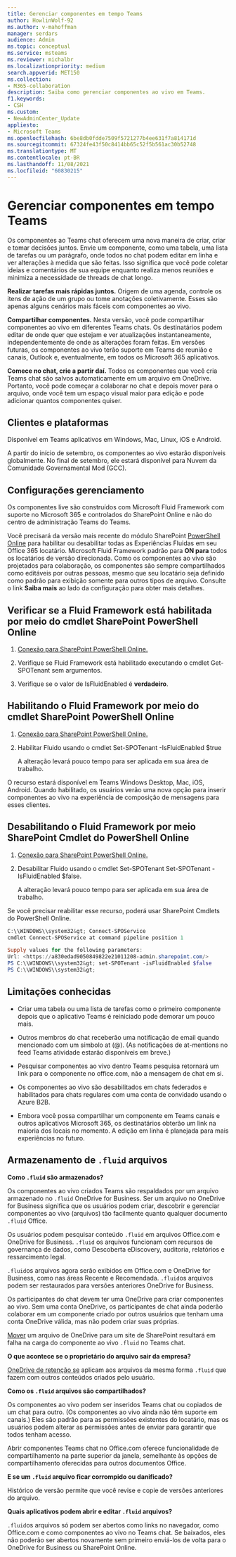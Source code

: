 ```yaml
---
title: Gerenciar componentes em tempo Teams
author: HowlinWolf-92
ms.author: v-mahoffman
manager: serdars
audience: Admin
ms.topic: conceptual
ms.service: msteams
ms.reviewer: michalbr
ms.localizationpriority: medium
search.appverid: MET150
ms.collection:
- M365-collaboration
description: Saiba como gerenciar componentes ao vivo em Teams.
f1.keywords:
- CSH
ms.custom:
- NewAdminCenter_Update
appliesto:
- Microsoft Teams
ms.openlocfilehash: 6be8db0fdde7509f5721277b4ee631f7a814171d
ms.sourcegitcommit: 67324fe43f50c8414bb65c52f5b561ac30b52748
ms.translationtype: MT
ms.contentlocale: pt-BR
ms.lasthandoff: 11/08/2021
ms.locfileid: "60830215"
---
```

# <a name="manage-live-components-in-teams"></a>Gerenciar componentes em tempo Teams

Os componentes ao Teams chat oferecem uma nova maneira de criar, criar e tomar decisões juntos. Envie um componente, como uma tabela, uma lista de tarefas ou um parágrafo, onde todos no chat podem editar em linha e ver alterações à medida que são feitas. Isso significa que você pode coletar ideias e comentários de sua equipe enquanto realiza menos reuniões e minimiza a necessidade de threads de chat longo.

**Realizar tarefas mais rápidas juntos.** Origem de uma agenda, controle os itens de ação de um grupo ou tome anotações coletivamente. Esses são apenas alguns cenários mais fáceis com componentes ao vivo.

**Compartilhar componentes.** Nesta versão, você pode compartilhar componentes ao vivo em diferentes Teams chats. Os destinatários podem editar de onde quer que estejam e ver atualizações instantaneamente, independentemente de onde as alterações foram feitas. Em versões futuras, os componentes ao vivo terão suporte em Teams de reunião e canais, Outlook e, eventualmente, em todos os Microsoft 365 aplicativos.

**Comece no chat, crie a partir daí.** Todos os componentes que você cria Teams chat são salvos automaticamente em um arquivo em OneDrive. Portanto, você pode começar a colaborar no chat e depois mover para o arquivo, onde você tem um espaço visual maior para edição e pode adicionar quantos componentes quiser.

## <a name="clients-and-platforms"></a>Clientes e plataformas

Disponível em Teams aplicativos em Windows, Mac, Linux, iOS e Android.

A partir do início de setembro, os componentes ao vivo estarão disponíveis globalmente. No final de setembro, ele estará disponível para Nuvem da Comunidade Governamental Mod (GCC).

## <a name="settings-management"></a>Configurações gerenciamento

Os componentes live são construídos com Microsoft Fluid Framework com suporte no Microsoft 365 e controlados do SharePoint Online e não do centro de administração Teams do Teams.

Você precisará da versão mais recente do módulo SharePoint [PowerShell Online](/office365/enterprise/powershell/manage-sharepoint-online-with-office-365-powershell) para habilitar ou desabilitar todas as Experiências Fluidas em seu Office 365 locatário. Microsoft Fluid Framework padrão para **ON para** todos os locatários de versão direcionada. Como os componentes ao vivo são projetados para colaboração, os componentes são sempre compartilhados como editáveis por outras pessoas, mesmo que seu locatário seja definido como padrão para exibição somente para outros tipos de arquivo. Consulte o link **Saiba mais** ao lado da configuração para obter mais detalhes.

## <a name="checking-if-the-fluid-framework-is-enabled-through-the-sharepoint-online-powershell-cmdlet"></a>Verificar se a Fluid Framework está habilitada por meio do cmdlet SharePoint PowerShell Online

1. [Conexão para SharePoint PowerShell Online.](/powershell/sharepoint/sharepoint-online/connect-sharepoint-online?view=sharepoint-ps#to-connect-with-a-user-name-and-password) 

2. Verifique se Fluid Framework está habilitado executando o cmdlet Get-SPOTenant sem argumentos.

3. Verifique se o valor de IsFluidEnabled é **verdadeiro**.

## <a name="enabling-the-fluid-framework-through-the-sharepoint-online-powershell-cmdlet"></a>Habilitando o Fluid Framework por meio do cmdlet SharePoint PowerShell Online 

1. [Conexão para SharePoint PowerShell Online.](/powershell/sharepoint/sharepoint-online/connect-sharepoint-online?view=sharepoint-ps#to-connect-with-a-user-name-and-password) 

2. Habilitar Fluido usando o cmdlet Set-SPOTenant -IsFluidEnabled $true 
   
   A alteração levará pouco tempo para ser aplicada em sua área de trabalho. 

O recurso estará disponível em Teams Windows Desktop, Mac, iOS, Android. Quando habilitado, os usuários verão uma nova opção para inserir componentes ao vivo na experiência de composição de mensagens para esses clientes.

## <a name="disabling-fluid-framework-through-sharepoint-online-powershell-cmdlet"></a>Desabilitando o Fluid Framework por meio SharePoint Cmdlet do PowerShell Online

1. [Conexão para SharePoint PowerShell Online.](/powershell/sharepoint/sharepoint-online/connect-sharepoint-online?view=sharepoint-ps)

2. Desabilitar Fluido usando o cmdlet Set-SPOTenant Set-SPOTenant -IsFluidEnabled $false. 

   A alteração levará pouco tempo para ser aplicada em sua área de trabalho. 

Se você precisar reabilitar esse recurso, poderá usar SharePoint Cmdlets do PowerShell Online.

```powershell
C:\\WINDOWS\\system32&gt; Connect-SPOService
cmdlet Connect-SPOService at command pipeline position 1

Supply values for the following parameters:
Url: <https://a830edad9050849822e21011208-admin.sharepoint.com/>
PS C:\\WINDOWS\\system32&gt; set-SPOTenant -isFluidEnabled $false
PS C:\\WINDOWS\\system32&gt;
```

## <a name="known-limitations"></a>Limitações conhecidas

- Criar uma tabela ou uma lista de tarefas como o primeiro componente depois que o aplicativo Teams é reiniciado pode demorar um pouco mais.

- Outros membros do chat receberão uma notificação de email quando mencionado com um símbolo at (@). (As notificações de at-mentions no feed Teams atividade estarão disponíveis em breve.)

- Pesquisar componentes ao vivo dentro Teams pesquisa retornará um link para o componente no office.com, não a mensagem de chat em si.

- Os componentes ao vivo são desabilitados em chats federados e habilitados para chats regulares com uma conta de convidado usando o Azure B2B.

- Embora você possa compartilhar um componente em Teams canais e outros aplicativos Microsoft 365, os destinatários obterão um link na maioria dos locais no momento. A edição em linha é planejada para mais experiências no futuro.

## <a name="storage-of-fluid-files"></a>Armazenamento de `.fluid` arquivos

**Como `.fluid` são armazenados?**

Os componentes ao vivo criados Teams são respaldados por um arquivo armazenado no `.fluid` OneDrive for Business. Ser um arquivo no OneDrive for Business significa que os usuários podem criar, descobrir e gerenciar componentes ao vivo (arquivos) tão facilmente quanto qualquer documento `.fluid` Office.

Os usuários podem pesquisar conteúdo `.fluid` em arquivos Office.com e OneDrive for Business.
`.fluid` os arquivos funcionam com recursos de governança de dados, como Descoberta eDiscovery, auditoria, relatórios e ressarcimento legal.

`.fluid`os arquivos agora serão exibidos em Office.com e OneDrive for Business, como nas áreas Recente e Recomendada.
`.fluid`os arquivos podem ser restaurados para versões anteriores OneDrive for Business.

Os participantes do chat devem ter uma OneDrive para criar componentes ao vivo. Sem uma conta OneDrive, os participantes de chat ainda poderão colaborar em um componente criado por outros usuários que tenham uma conta OneDrive válida, mas não podem criar suas próprias.

[Mover](https://support.microsoft.com/en-us/office/move-files-and-folders-between-onedrive-and-sharepoint-5916f90d-f58a-4bf9-b135-10853f516d0b) um arquivo de OneDrive para um site de SharePoint resultará em falha na carga do componente ao vivo `.fluid` no Teams chat.

**O que acontece se o proprietário do arquivo sair da empresa?**

[OneDrive de retenção se](/microsoft-365/compliance/retention-policies-sharepoint?view=o365-worldwide#when-a-user-leaves-the-organization) aplicam aos arquivos da mesma forma `.fluid` que fazem com outros conteúdos criados pelo usuário.

**Como os `.fluid` arquivos são compartilhados?**

Os componentes ao vivo podem ser inseridos Teams chat ou copiados de um chat para outro. (Os componentes ao vivo ainda não têm suporte em canais.) Eles são padrão para as permissões existentes do locatário, mas os usuários podem alterar as permissões antes de enviar para garantir que todos tenham acesso.

Abrir componentes Teams chat no Office.com oferece funcionalidade de compartilhamento na parte superior da janela, semelhante às opções de compartilhamento oferecidas para outros documentos Office.

**E se um `.fluid` arquivo ficar corrompido ou danificado?**

Histórico de versão permite que você revise e copie de versões anteriores do arquivo.

**Quais aplicativos podem abrir e editar `.fluid` arquivos?**

`.fluid`os arquivos só podem ser abertos como links no navegador, como Office.com e como componentes ao vivo no Teams chat. Se baixados, eles não poderão ser abertos novamente sem primeiro enviá-los de volta para o OneDrive for Business ou SharePoint Online.
